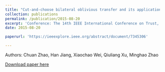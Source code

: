 ```yaml
---
title: "Cut-and-choose bilateral oblivious transfer and its application"
collection: publications
permalink: /publication/2015-08-20
excerpt: 'Conference: The 14th IEEE International Conference on Trust, Security and Privacy in Computing and Communications'
date: 2015-08-20

paperurl: 'https://ieeexplore.ieee.org/abstract/document/7345306'

---
```

Authors: Chuan Zhao, Han Jiang, Xiaochao Wei, Qiuliang Xu, Minghao Zhao

[Download paper here](https://ieeexplore.ieee.org/abstract/document/7345306')
